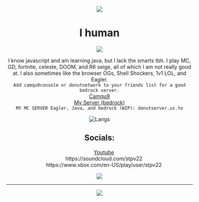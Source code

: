 <div align="center">
  <img src="https://discord-readme-badge.vercel.app/api?id=1187124067283783731">
  <h1>I human</h1>
<img src='https://github-readme-stats.vercel.app/api/pin/?username=anuraghazra&repo=github-readme-stats' />
  <p>I know javascript and am learning java, but I lack the smarts tbh. I play MC, GD, fortnite, celeste, DOOM, and R6 seige, all of which I am not really good at. I also sometimes like the browser OGs, Shell Shockers, 1v1 LOL, and Eagler. <br>
    <code>Add camqu9console or donutnetwork to your friends list for a good bedrock server.</code><br>
    <a target="_blank" href="https://www.xbox.com/en-US/play/user/camqu9console">Camqu9</a><br>
    <a target="_blank" href="https://www.xbox.com/en-US/play/user/donutnetwork">My Server (bedrock)</a> <br>
    <code>MY MC SERVER Eagler, Java, and bedrock (WIP): donutserver.us.to</code>
  </p>
  <img alt="Langs" src="https://github-readme-stats.vercel.app/api/top-langs/?username=STPv22&theme=ambient_gradient&layout=compact"><br>
  <h2>Socials:</h2>
  <ul style="list-style: none;">
    <li><a target="_blank" href="https://www.youtube.com/@STPv2.2">Youtube</a></li>
    <li>https://soundcloud.com/stpv22</li>
    <li>https://www.xbox.com/en-US/play/user/stpv22</li>
  </ul>
  <img src="https://minecraftpanda.com/tools/achievement-generator/output?icon=33&title=THX%20%3A3&text=You%20read%20my%20Readme%21"/>
  <hr>
  <a href="https://skillicons.dev">
      <img src="https://skillicons.dev/icons?i=js,html,css,java,p5js,windows,arch" />
    </a>
</div>
